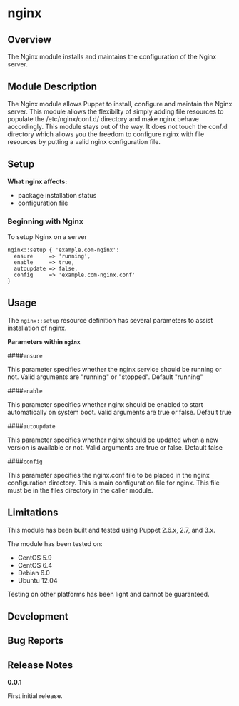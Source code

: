 nginx
====


Overview
--------

The Nginx module installs and maintains the configuration of the Nginx server.


Module Description
-------------------

The Nginx module allows Puppet to install, configure and maintain the Nginx server.
This module allows the flexibilty of simply adding file resources to populate the /etc/nginx/conf.d/ directory and make nginx behave accordingly. This module stays out of the way. It does not touch the conf.d directory which allows you the freedom to configure nginx with file resources by putting a valid nginx configuration file.


Setup
-----

**What nginx affects:**

* package installation status
* configuration file 
	
### Beginning with Nginx

To setup Nginx on a server

    nginx::setup { 'example.com-nginx':
      ensure     => 'running',
      enable     => true,
      autoupdate => false,
      config     => 'example.com-nginx.conf'
    }

Usage
------

The `nginx::setup` resource definition has several parameters to assist installation of nginx.

**Parameters within `nginx`**

####`ensure`

This parameter specifies whether the nginx service should be running or not.
Valid arguments are "running" or "stopped". Default "running"

####`enable`

This parameter specifies whether nginx should be enabled to start automatically on system boot.
Valid arguments are true or false. Default true

####`autoupdate`

This parameter specifies whether nginx should be updated when a new version is available or not.
Valid arguments are true or false. Default false

####`config`

This parameter specifies the nginx.conf file to be placed in the nginx configuration directory. This is main configuration file for nginx.
This file must be in the files directory in the caller module.


Limitations
------------

This module has been built and tested using Puppet 2.6.x, 2.7, and 3.x.

The module has been tested on:

* CentOS 5.9
* CentOS 6.4
* Debian 6.0 
* Ubuntu 12.04

Testing on other platforms has been light and cannot be guaranteed. 

Development
------------

Bug Reports
-----------

Release Notes
--------------

**0.0.1**

First initial release.
